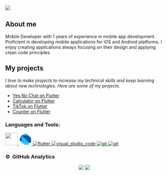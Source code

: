 <div align="center">
<!-- <h1 align="center">Hola, soy <a href="https://aristi.dev">AristiDevs</a> 👋</h1> -->
</div>
<img src="https://i.imgur.com/zKsEKjc.png">

## About me

Mobile Developer with 1 years of experience in mobile app development. Proficient in developing mobile applications for iOS and Android platforms. I enjoy creating applications always focusing on their design and applying clean code principles.
<br>

## My projects

_I love to make projects to increase my technical skills and keep learning about new technologies. Here are some of my projects._

- [Yes No Chat on Flutter](https://github.com/AlphaNumericUser/yes-no-app)
- [Calculator on Flutter](https://github.com/AlphaNumericUser/Calculator-App)
- [TikTok on Flutter](https://github.com/AlphaNumericUser/Videos-toktik)
- [Counter on Flutter](https://github.com/AlphaNumericUser/Counter)                                                                              
</div>

<!-- LENGUAJES Y HERRAMIENTAS -->
<h3 align="left">Languages and Tools:</h3>
<a href="https://en.wikipedia.org/wiki/C%2B%2B" target="_blank" rel="noreferrer">
  <img src="https://upload.wikimedia.org/wikipedia/commons/1/18/ISO_C%2B%2B_Logo.svg" width="40" height="40"/>
</a>
<a href="https://dart.dev/" target="_blank" rel="noreferrer">
  <img src="https://raw.githubusercontent.com/github/explore/80688e429a7d4ef2fca1e82350fe8e3517d3494d/topics/dart/dart.png" width="40" height="40"/>
</a>
<a href="https://flutter.dev/" target="_blank" rel="noreferrer">
  <img src="https://cdn.icon-icons.com/icons2/2107/PNG/512/file_type_flutter_icon_130599.png" alt="flutter" width="40" height="40"/>
</a>
<a href="https://code.visualstudio.com/" target="_blank" rel="noreferrer">
  <img src="https://upload.wikimedia.org/wikipedia/commons/thumb/9/9a/Visual_Studio_Code_1.35_icon.svg/2048px-Visual_Studio_Code_1.35_icon.svg.png" alt="visual_studio_code" width="40" height="40"/>
</a>
<a href="https://git-scm.com/" target="_blank" rel="noreferrer">
  <img src="https://www.vectorlogo.zone/logos/git-scm/git-scm-icon.svg" alt="git" width="40" height="40"/>
</a>
<a href="https://github.com/github" target="_blank" rel="noreferrer">
  <img src="https://upload.wikimedia.org/wikipedia/commons/2/24/Github_logo_svg.svg" alt="git" width="40" height="40"/>
</a>


### ⚙️ &nbsp;GitHub Analytics

<p align="center">
  <img height="180em" src="https://github-readme-stats-eight-theta.vercel.app/api?username=AlphaNumericUser&show_icons=true&theme=algolia&include_all_commits=true&count_private=true"/>
  <img height="180em" src="https://github-readme-stats-eight-theta.vercel.app/api/top-langs/?username=AlphaNumericUser&layout=compact&langs_count=8&theme=algolia"/>
</a>
</p>
